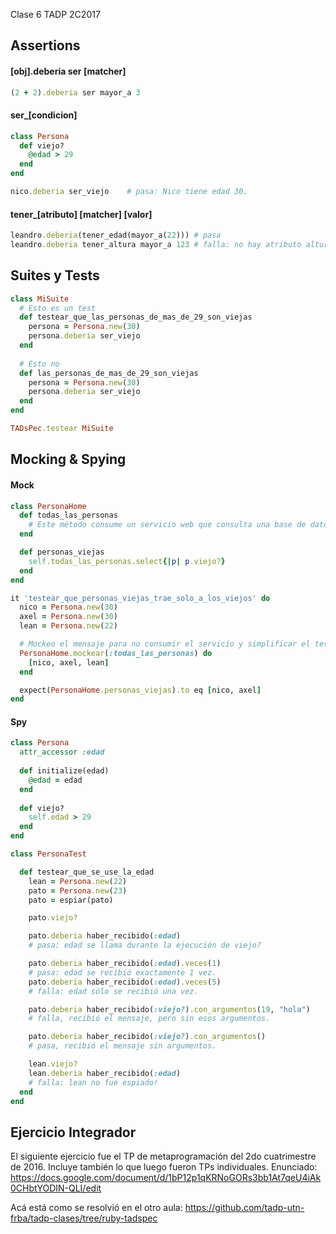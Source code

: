 Clase 6 TADP 2C2017

## Assertions

#### [obj].deberia ser [matcher]
```ruby
(2 + 2).deberia ser mayor_a 3
```

#### ser_[condicion]
```ruby
class Persona
  def viejo?
    @edad > 29
  end
end

nico.deberia ser_viejo    # pasa: Nico tiene edad 30.
```

#### tener_[atributo] [matcher] [valor]
```ruby
leandro.deberia(tener_edad(mayor_a(22))) # pasa
leandro.deberia tener_altura mayor_a 123 # falla: no hay atributo altura
```

## Suites y Tests

```ruby
class MiSuite
  # Esto es un test
  def testear_que_las_personas_de_mas_de_29_son_viejas
    persona = Persona.new(30)
    persona.deberia ser_viejo
  end
  
  # Esto no
  def las_personas_de_mas_de_29_son_viejas
    persona = Persona.new(30)
    persona.deberia ser_viejo
  end
end

TADsPec.testear MiSuite
```

## Mocking & Spying

#### Mock

```ruby
class PersonaHome
  def todas_las_personas
    # Este método consume un servicio web que consulta una base de datos
  end

  def personas_viejas
    self.todas_las_personas.select{|p| p.viejo?}
  end
end

it 'testear_que_personas_viejas_trae_solo_a_los_viejos' do
  nico = Persona.new(30)
  axel = Persona.new(30)
  lean = Persona.new(22)

  # Mockeo el mensaje para no consumir el servicio y simplificar el test
  PersonaHome.mockear(:todas_las_personas) do
    [nico, axel, lean]
  end

  expect(PersonaHome.personas_viejas).to eq [nico, axel]
end
```

#### Spy
```ruby
class Persona
  attr_accessor :edad
  
  def initialize(edad)
    @edad = edad
  end
  
  def viejo?
    self.edad > 29
  end
end

class PersonaTest

  def testear_que_se_use_la_edad
    lean = Persona.new(22)
    pato = Persona.new(23)
    pato = espiar(pato)

    pato.viejo?

    pato.deberia haber_recibido(:edad)
    # pasa: edad se llama durante la ejecución de viejo?

    pato.deberia haber_recibido(:edad).veces(1)
    # pasa: edad se recibió exactamente 1 vez.
    pato.deberia haber_recibido(:edad).veces(5)
    # falla: edad sólo se recibió una vez.

    pato.deberia haber_recibido(:viejo?).con_argumentos(19, "hola")
    # falla, recibió el mensaje, pero sin esos argumentos.

    pato.deberia haber_recibido(:viejo?).con_argumentos()
    # pasa, recibió el mensaje sin argumentos.

    lean.viejo?
    lean.deberia haber_recibido(:edad)
    # falla: lean no fue espiado!
  end
end
```

## Ejercicio Integrador
El siguiente ejercicio fue el TP de metaprogramación del 2do cuatrimestre de 2016. Incluye también lo que luego fueron TPs individuales.
Enunciado: https://docs.google.com/document/d/1bP12p1qKRNoGORs3bb1At7qeU4iAk0CHbtYODIN-QLI/edit

Acá está como se resolvió en el otro aula: https://github.com/tadp-utn-frba/tadp-clases/tree/ruby-tadspec
